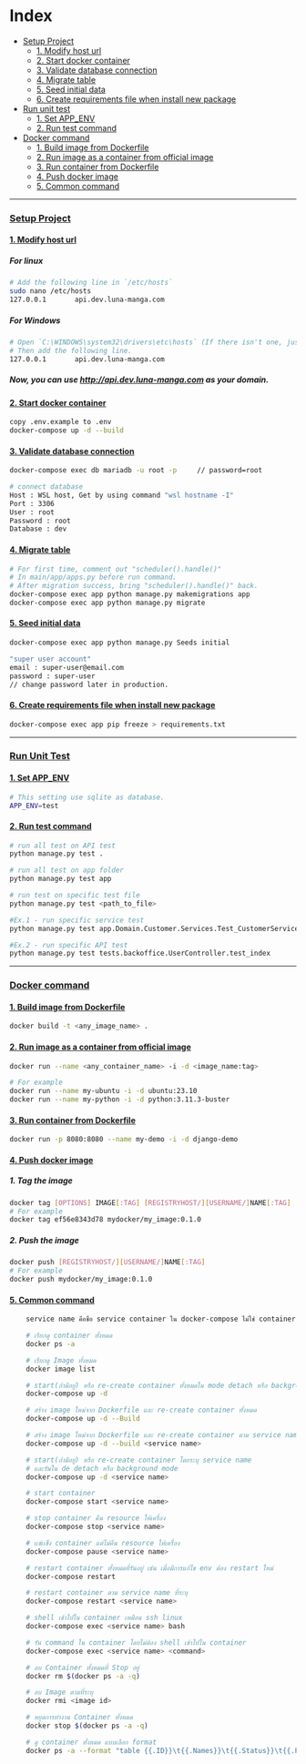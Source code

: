 # Index

- [Setup Project](#setup-project)
  - [1. Modify host url](#1-modify-host-url)
  - [2. Start docker container](#2-start-docker-container)
  - [3. Validate database connection](#3-validate-database-connection)
  - [4. Migrate table](#4-migrate-table)
  - [5. Seed initial data](#-5seed-initial-data)
  - [6. Create requirements file when install new package](#6-Create-requirements-file-when-install-new-package)
- [Run unit test](#run-unit-test)
  - [1. Set APP_ENV](#1-set-app_env)
  - [2. Run test command](#2-run-test-command)
- [Docker command](#docker-command)
  - [1. Build image from Dockerfile](#1-build-image-from-dockerfile)
  - [2. Run image as a container from official image](#2-run-image-as-a-container-from-official-image)
  - [3. Run container from Dockerfile](#3-run-container-from-dockerfile)
  - [4. Push docker image](#4-push-docker-image)
  - [5. Common command](#5-common-command)

---

### [Setup Project](#index)

#### [1. Modify host url](#index)

##### For linux

```sh
# Add the following line in `/etc/hosts`
sudo nano /etc/hosts
127.0.0.1       api.dev.luna-manga.com
```

##### For Windows

```sh
# Open `C:\WINDOWS\system32\drivers\etc\hosts` (If there isn't one, just create it).
# Then add the following line.
127.0.0.1       api.dev.luna-manga.com
```

##### Now, you can use http://api.dev.luna-manga.com as your domain.

#### [2. Start docker container](#index)

```sh
copy .env.example to .env
docker-compose up -d --build
```

#### [3. Validate database connection](#index)

```sh
docker-compose exec db mariadb -u root -p     // password=root

# connect database
Host : WSL host, Get by using command "wsl hostname -I"
Port : 3306
User : root
Password : root
Database : dev
```

#### [4. Migrate table](#index)

```sh
# For first time, comment out "scheduler().handle()"
# In main/app/apps.py before run command.
# After migration success, bring "scheduler().handle()" back.
docker-compose exec app python manage.py makemigrations app
docker-compose exec app python manage.py migrate
```

#### [5. Seed initial data](#index)

```sh
docker-compose exec app python manage.py Seeds initial

"super user account"
email : super-user@email.com
password : super-user
// change password later in production.
```

#### [6. Create requirements file when install new package](#index)

```sh
docker-compose exec app pip freeze > requirements.txt
```

---

### [Run Unit Test](#index)

#### [1. Set APP_ENV](#index)

```sh
# This setting use sqlite as database.
APP_ENV=test
```

#### [2. Run test command](#index)

```sh
# run all test on API test
python manage.py test .

# run all test on app folder
python manage.py test app

# run test on specific test file
python manage.py test <path_to_file>

#Ex.1 - run specific service test
python manage.py test app.Domain.Customer.Services.Test_CustomerService

#Ex.2 - run specific API test
python manage.py test tests.backoffice.UserController.test_index
```

---

### [Docker command](#index)

#### [1. Build image from Dockerfile](#index)

```sh
docker build -t <any_image_name> .
```

#### [2. Run image as a container from official image](#index)

```sh
docker run --name <any_container_name> -i -d <image_name:tag>

# For example
docker run --name my-ubuntu -i -d ubuntu:23.10
docker run --name my-python -i -d python:3.11.3-buster
```

#### [3. Run container from Dockerfile](#index)

```sh
docker run -p 8080:8080 --name my-demo -i -d django-demo
```

#### [4. Push docker image](#index)

##### 1. Tag the image

```sh
docker tag [OPTIONS] IMAGE[:TAG] [REGISTRYHOST/][USERNAME/]NAME[:TAG]
# For example
docker tag ef56e8343d78 mydocker/my_image:0.1.0
```

##### 2. Push the image

```sh
docker push [REGISTRYHOST/][USERNAME/]NAME[:TAG]
# For example
docker push mydocker/my_image:0.1.0
```

#### [5. Common command](#index)

```sh
    service name คือชื่อ service container ใน docker-compose ไม่ใช่ container name

    # เรียกดู container ทั้งหมด
    docker ps -a

    # เรียกดู Image ทั้งหมด
    docker image list

    # start(ถ้ามีอยู่) หรือ re-create container ทั้งหมดใน mode detach หรือ background mode
    docker-compose up -d

    # สร้าง image ใหม่จาก Dockerfile และ re-create container ทั้งหมด
    docker-compose up -d --Build

    # สร้าง image ใหม่จาก Dockerfile และ re-create container ตาม service name ระบุ
    docker-compose up -d --build <service name>

    # start(ถ้ามีอยู่) หรือ re-create container โดยระบุ service name
    # และรันใน de detach หรือ background mode
    docker-compose up -d <service name>

    # start container
    docker-compose start <service name>

    # stop container คืน resource ให้เครื่อง
    docker-compose stop <service name>

    # เเช่เเข็ง container แต่ไม่คืน resource ให้เครื่อง
    docker-compose pause <service name>

    # restart container ทั้งหมดที่รันอยู่ เช่น เมื่อมีการแก้ไข env ต้อง restart ใหม่
    docker-compose restart

    # restart container ตาม service name ที่ระบุ
    docker-compose restart <service name>

    # shell เข้าไปใน container เหมือน ssh linux
    docker-compose exec <service name> bash

    # รัน command ใน container โดยไม่ต้อง shell เข้าไปใน container
    docker-compose exec <service name> <command>

    # ลบ Container ทั้งหมดที่ Stop อยู่
    docker rm $(docker ps -a -q)

    # ลบ Image ตามที่ระบุ
    docker rmi <image id>

    # หยุดการทำงาน Container ทั้งหมด
    docker stop $(docker ps -a -q)

    # ดู container ทั้งหมด แบบเลือก format
    docker ps -a --format "table {{.ID}}\t{{.Names}}\t{{.Status}}\t{{.Ports}}"
```
